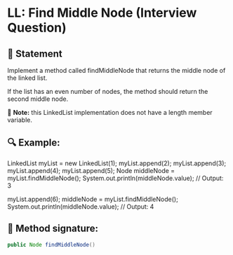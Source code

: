 # LL: Find Middle Node (Interview Question)

## 📝 Statement
Implement a method called findMiddleNode that returns the middle node of the linked list.

If the list has an even number of nodes, the method should return the second middle node.

📌 **Note:** this LinkedList implementation does not have a length member variable.

## 🔍 Example:

LinkedList myList = new LinkedList(1);
myList.append(2);
myList.append(3);
myList.append(4);
myList.append(5);
Node middleNode = myList.findMiddleNode();
System.out.println(middleNode.value); // Output: 3

myList.append(6);
middleNode = myList.findMiddleNode();
System.out.println(middleNode.value); // Output: 4

## 🚀 Method signature:

```java
public Node findMiddleNode()